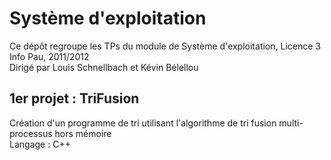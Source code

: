 # Syst&egrave;me d'exploitation #

Ce d&eacute;p&ocirc;t regroupe les TPs du module de Syst&egrave;me d'exploitation, Licence 3 Info Pau, 2011/2012  
Dirig&eacute; par Louis Schnellbach et K&eacute;vin B&eacute;lellou  

## 1er projet : TriFusion ##

Cr&eacute;ation d'un programme de tri utilisant l'algorithme de tri fusion multi-processus hors m&eacute;moire  
Langage : C++  
